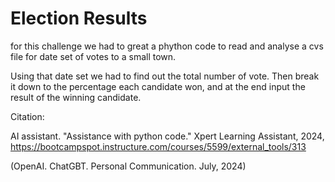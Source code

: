 # Election Results

for this challenge we had to great a phython code to read and analyse a cvs file for date set of votes to a small town.

Using that date set we had to find out the total number of vote.
Then break it down to the percentage each candidate won, and at the end input the result of the winning candidate.

Citation:

AI assistant. "Assistance with python code." Xpert Learning Assistant, 2024, https://bootcampspot.instructure.com/courses/5599/external_tools/313

(OpenAI. ChatGBT. Personal Communication. July, 2024)

